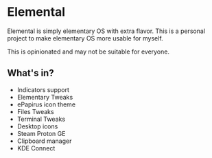 # Elemental

Elemental is simply elementary OS with extra flavor.
This is a personal project to make elementary OS more usable for myself.

This is opinionated and may not be suitable for everyone.

## What's in?

-   Indicators support
-   Elementary Tweaks
-   ePapirus icon theme
-   Files Tweaks
-   Terminal Tweaks
-   Desktop icons
-   Steam Proton GE
-   Clipboard manager
-   KDE Connect
